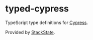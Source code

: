 # typed-cypress

TypeScript type definitions for [Cypress](https://www.cypress.io/).

Provided by [StackState](http://www.stackstate.com/).
